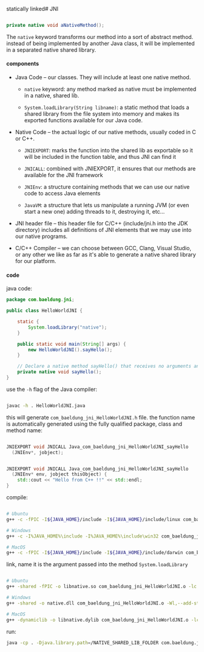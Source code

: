 statically linked# JNI

```java

private native void aNativeMethod();

```

The `native` keyword transforms our method into a sort of abstract method. instead of being implemented by another Java class, it will be implemented in a separated native shared library.


#### components
* Java Code – our classes. They will include at least one native method.

  - `native` keyword: any method marked as native must be implemented in a native, shared lib.

  - `System.loadLibrary(String libname)`: a static method that loads a shared library from the file system into memory and makes its exported functions available for our Java code.

* Native Code – the actual logic of our native methods, usually coded in C or C++.

  - `JNIEXPORT`: marks the function into the shared lib as exportable so it will be included in the function table, and thus JNI can find it

  - `JNICALL`: combined with JNIEXPORT, it ensures that our methods are available for the JNI framework

  - `JNIEnv`: a structure containing methods that we can use our native code to access Java elements

  - `JavaVM`: a structure that lets us manipulate a running JVM (or even start a new one) adding threads to it, destroying it, etc…

* JNI header file – this header file for C/C++ (include/jni.h into the JDK directory) includes all definitions of JNI elements that we may use into our native programs.

* C/C++ Compiler – we can choose between GCC, Clang, Visual Studio, or any other we like as far as it's able to generate a native shared library for our platform.


#### code

java code:
```java
package com.baeldung.jni;

public class HelloWorldJNI {

    static {
        System.loadLibrary("native");
    }

    public static void main(String[] args) {
        new HelloWorldJNI().sayHello();
    }

    // Declare a native method sayHello() that receives no arguments and returns void
    private native void sayHello();
}

```


use the `-h` flag of the Java compiler:

```bash

javac -h . HelloWorldJNI.java

```

this will generate `com_baeldung_jni_HelloWorldJNI.h` file. the function name is automatically generated using the fully qualified package, class and method name:
```cpp

JNIEXPORT void JNICALL Java_com_baeldung_jni_HelloWorldJNI_sayHello
  (JNIEnv*, jobject);

```

```cpp

JNIEXPORT void JNICALL Java_com_baeldung_jni_HelloWorldJNI_sayHello
  (JNIEnv* env, jobject thisObject) {
    std::cout << "Hello from C++ !!" << std::endl;
}

```

compile:

```bash

# Ubuntu
g++ -c -fPIC -I${JAVA_HOME}/include -I${JAVA_HOME}/include/linux com_baeldung_jni_HelloWorldJNI.cpp -o com_baeldung_jni_HelloWorldJNI.o

# Windows
g++ -c -I%JAVA_HOME%\include -I%JAVA_HOME%\include\win32 com_baeldung_jni_HelloWorldJNI.cpp -o com_baeldung_jni_HelloWorldJNI.o

# MacOS
g++ -c -fPIC -I${JAVA_HOME}/include -I${JAVA_HOME}/include/darwin com_baeldung_jni_HelloWorldJNI.cpp -o com_baeldung_jni_HelloWorldJNI.o

```

link, name it is the argument passed into the method `System.loadLibrary`

```bash

# Ubuntu
g++ -shared -fPIC -o libnative.so com_baeldung_jni_HelloWorldJNI.o -lc

# Windows
g++ -shared -o native.dll com_baeldung_jni_HelloWorldJNI.o -Wl,--add-stdcall-alias

# MacOS
g++ -dynamiclib -o libnative.dylib com_baeldung_jni_HelloWorldJNI.o -lc

```

run:
```bash
java -cp . -Djava.library.path=/NATIVE_SHARED_LIB_FOLDER com.baeldung.jni.HelloWorldJNI
```
